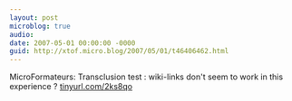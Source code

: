 ```yaml
---
layout: post
microblog: true
audio: 
date: 2007-05-01 00:00:00 -0000
guid: http://xtof.micro.blog/2007/05/01/t46406462.html
---
```

MicroFormateurs: Transclusion test : wiki-links don't seem to work in this experience ? [tinyurl.com/2ks8qo](http://tinyurl.com/2ks8qo)
